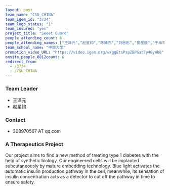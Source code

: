 ```yaml
---
layout: post
team_name: "CSU_CHINA"
team_igem_id: "3734"
team_logo_status: "1"
team_insured: "yes"
project_title: "Sweet Guard"
people_attending_count: 6
people_attending_names: ["王泽元","赵星钧","陈姝亦","刘思彤","曾星辰","于承平"]
team_school_name: "中南大学"
promotion_video_URL: "https://video.igem.org/w/ggEtsPspZBPGat7y4GyWbB"
onsite_people_0812count: 6
redirect_from:
  - /3734
  - /CSU_CHINA
---
```



### Team Leader
* 王泽元
* 赵星钧

### Contact
* 308970567 AT qq.com

### A Therapeutics Project

Our project aims to find a new method of treating type 1 diabetes with the help of synthetic biology. Our engineered cells will be implanted subcutaneously by mature embedding technology. Blue light activates the automatic insulin production pathway in the cell, meanwhile, its sensation of insulin concentration acts as a detector to cut off the pathway in time to ensure safety.
